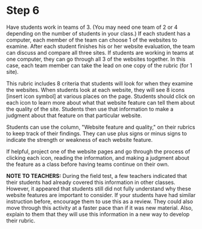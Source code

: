 # Step 6

Have students work in teams of 3. (You may need one team of 2 or 4 depending on the number of students in your class.) If each student has a computer, each member of the team can choose 1 of the websites to examine. After each student finishes his or her website evaluation, the team can discuss and compare all three sites. If students are working in teams at one computer, they can go through all 3 of the websites together. In this case, each team member can take the lead on one copy of the rubric (for 1 site). 

This rubric includes 8 criteria that students will look for when they examine the websites. When students look at each website, they will see 8 icons [insert icon symbol] at various places on the page. Students should click on each icon to learn more about what that website feature can tell them about the quality of the site. Students then use that information to make a judgment about that feature on that particular website. 

Students can use the column, "Website feature and quality," on their rubrics to keep track of their findings. They can use plus signs or minus signs to indicate the strength or weakness of each website feature. 

If helpful, project one of the website pages and go through the process of clicking each icon, reading the information, and making a judgment about the feature as a class before having teams continue on their own.

**NOTE TO TEACHERS:** During the field test, a few teachers indicated that their students had already covered this information in other classes. However, it appeared that students still did not fully understand why these website features are important to consider. If your students have had similar instruction before, encourage them to use this as a review. They could also move through this activity at a faster pace than if it was new material. Also, explain to them that they will use this information in a new way to develop their rubric. 